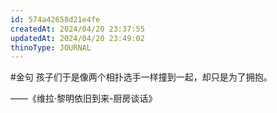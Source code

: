 ```yaml
---
id: 574a42658d21e4fe
createdAt: 2024/04/20 23:37:55
updatedAt: 2024/04/20 23:49:02
thinoType: JOURNAL
---
```

#金句 孩子们于是像两个相扑选手一样撞到一起，却只是为了拥抱。

——《维拉·黎明依旧到来-厨房谈话》